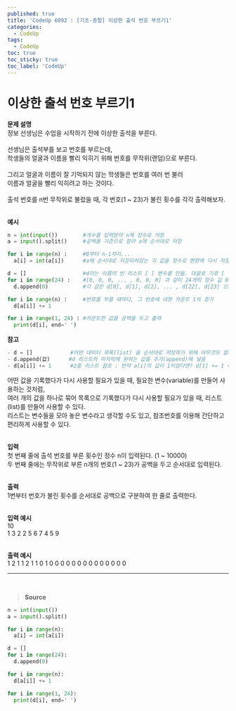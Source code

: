 ```yaml
---
published: true
title: 'CodeUp 6092 : [기초-종합] 이상한 출석 번호 부르기1'
categories:
  - CodeUp
tags:
  - CodeUp
toc: true
toc_sticky: true
toc_label: 'CodeUp'
---
```


# 이상한 출석 번호 부르기1

**문제 설명**  
정보 선생님은 수업을 시작하기 전에 이상한 출석을 부른다.  
<br>
선생님은 출석부를 보고 번호를 부르는데,  
학생들의 얼굴과 이름을 빨리 익히기 위해 번호를 무작위(랜덤)으로 부른다.  
<br>
그리고 얼굴과 이름이 잘 기억되지 않는 학생들은 번호를 여러 번 불러  
이름과 얼굴을 빨리 익히려고 하는 것이다.  
<br>
출석 번호를 n번 무작위로 불렀을 때, 각 번호(1 ~ 23)가 불린 횟수를 각각 출력해보자.  
<br>

**예시**

```python
n = int(input())        #개수를 입력받아 n에 정수로 저장
a = input().split()     #공백을 기준으로 잘라 a에 순서대로 저장

for i in range(n) :     #0부터 n-1까지...
  a[i] = int(a[i])      #a에 순서대로 저장되어있는 각 값을 정수로 변환해 다시 저장

d = []                  #d라는 이름의 빈 리스트 [ ] 변수를 만듦. 대괄호 기호 [  ] 를 사용한다.
for i in range(24) :    #[0, 0, 0, ... , 0, 0, 0] 과 같이 24개의 정수 값 0을 추가해 넣음
  d.append(0)           #각 값은 d[0], d[1], d[2], ... , d[22], d[23] 으로 값을 읽고 저장할 수 있음.

for i in range(n) :     #번호를 부를 때마다, 그 번호에 대한 카운트 1씩 증가
  d[a[i]] += 1

for i in range(1, 24) : #카운트한 값을 공백을 두고 출력
  print(d[i], end=' ')
```

**참고**

```python
- d = []            #어떤 데이터 목록(list) 을 순서대로 저장하기 위해 아무것도 없는 리스트 변수 만들기
- d.append(값)      #d 리스트의 마지막에 원하는 값을 추가(append)해 넣음
- d[a[i]] += 1      #2중 리스트 참조 : 만약 a[i]의 값이 1이었다면? d[1] += 1 이 실행되는 것이다. 1번 카운트 1개 증가..
```

어떤 값을 기록했다가 다시 사용할 필요가 있을 때, 필요한 변수(variable)를 만들어 사용하는 것처럼,  
여러 개의 값을 하나로 묶어 목록으로 기록했다가 다시 사용할 필요가 있을 때, 리스트(list)를 만들어 사용할 수 있다.  
리스트는 변수들을 모아 놓은 변수라고 생각할 수도 있고, 참조번호를 이용해 간단하고 편리하게 사용할 수 있다.  
<br>

**입력**  
첫 번째 줄에 출석 번호를 부른 횟수인 정수 n이 입력된다. (1 ~ 10000)  
두 번째 줄에는 무작위로 부른 n개의 번호(1 ~ 23)가 공백을 두고 순서대로 입력된다.  
<br>

**출력**  
1번부터 번호가 불린 횟수를 순서대로 공백으로 구분하여 한 줄로 출력한다.  
<br>

**입력 예시**  
10  
1 3 2 2 5 6 7 4 5 9  
<br>

**출력 예시**  
1 2 1 1 2 1 1 0 1 0 0 0 0 0 0 0 0 0 0 0 0 0 0

---

<br>

> **Source**

```python
n = int(input())
a = input().split()

for i in range(n):
  a[i] = int(a[i])

d = []
for i in range(24):
  d.append(0)

for i in range(n):
  d[a[i]] += 1

for i in range(1, 24):
  print(d[i], end=' ')
```

